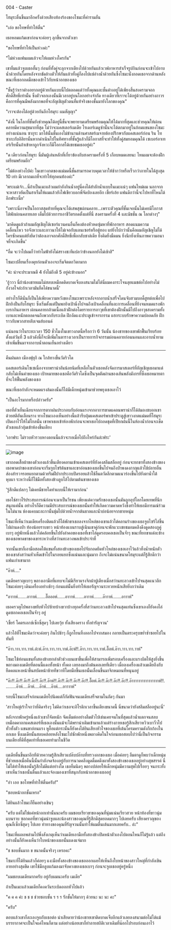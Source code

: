 004 - Caster

โฮมุระตื่นขึ้นมาอีกครั้งด้วยเสียงท้องร้องของโซมะที่คำรามลั่น

"เอ่อ ขอโทษที่ทำให้ตื่น"

เธอหอมแก้มเขาก่อนจะค่อยๆ ลุกขึ้นจากตัวเขา

"ขอโทษที่ทำให้เป็นห่วงค่ะ"

"ไม่ห่วงแฟนผมแล้วจะให้ผมห่วงใครกัน"

เขายิ้มแล้วจูบเธอสั้นๆ ก่อนที่ทั้งคู่จะลุกจากเตียงไปด้วยกันแล้วเวฟอาหารสำเร็จรูปกินก่อนจะเข้าไปอาบน้ำด้วยกันโดยหลังจากขัดล้างตัวให้กันแล้วทั้งคู่ก็ลงไปแช่อ่างน้ำด้วยกันซึ่งโซมะนั่งกอดเธอจากด้านหลัง ขณะที่เธอกอดมือของเข้าไว้กับหน้าอกของเธอ

"ชั้นรู้ว่าเราต่างอยากอยู่ด้วยกันแบบนี้ไปตลอดแต่ว่าทั้งคุณและชั้นต่างอยู่ได้เพียงสิ้นสงครามจอกศักดิ์สิทธิ์เท่านั้น ซึ่งตัวจอกเองนั้นมีเวลาอยู่บนโลกอย่างจำกัด ทางเดียวที่เราจะได้อยู่ด้วยกันอย่างถาวรคือการที่คุณมีพลังมากพอที่จะอัญเชิญตัวตนที่แท้จริงของชั้นมายังโลกของคุณ"

"เราจะต้องได้อยู่ด้วยกันอีกโฮมุระ ผมสัญญา"

"ดังนี้ ในโลกที่ชั้นยังช่วยคุณได้อยู่นี้ชั้นจะพยายามเตรียมพร้อมคุณให้ได้มากที่สุดและช่วยคุณให้ผ่อนคลายมีความสุขมากที่สุด ไม่ว่าจะแคสเตอร์เมเดีย ไรเดอร์เมดูซ่านั้นจะได้ตกมาอยู่ในอ้อมแขนของโซมะอย่างแน่นอน ซากุระ มาโต้นั้นชั้นเองไม่ชำนานด้านศาสตร์เมจายต้องปรึกษากับแคสเตอร์ก่อน ริน โทซากะกับอิลิยานั้นหากดำเนินไปในทิศทางที่ชั้นรู้แล้วก็มีโอกาสที่จะทำให้ทั้งคู่สมยอมคุณได้ เซเบอร์อาเทอร์เรียนั้นถ้าเข้าหาถูกจังหวะก็มีโอกาสได้เชยชมเธออยู่ค่ะ"

"ด เดียวก่อนโฮมุระ นี่มันผู้เล่นหลักที่เกี่ยวข้องกับสงครามครั้งที่ 5 เกือบหมดเลยนะ ไหนผมจะต้องฝึกเตรียมพร้อมอีก"

"ไม่ต้องห่วงไปค่ะ ในเขาวงกตของแม่มดนี้ชั้นสามารถควบคุมเวลาให้ช้ากว่าหรือเร็วกว่าภายในได้สูงสุด 10 เท่า มีเวลาถมเถที่จะทำให้ทุกคนท้องค่ะ"

'พระแม่เจ้า...นี่ถ้าเป็นเมะแล้วผมกำลังกินน้ำอยู่นี่คงได้สำลักน้ำแบบในเมะแน่ๆ แฟนใหม่ผม นอกจากจะหาสาวยัดเป็นฮาเร็มให้ผมแล้วยังไฟเขียวบอกพี่จัดป่องเลยอีก เชี้ยร์เอ้ย แฟนดีกว่านี้จะไปหาที่ไหนได้อีกฟระเนี้ย'

"เพราะนี่อาจเป็นโอกาสสุดท้ายที่คุณจะได้เสพสุขผ่อนคลาย...เพราะตัวคุณที่ชั้นเจอนั้นไม่เคยมีโอกาสได้พักผ่อนคลายเลย เต็มไปด้วยการเอาชีวิตรอดตั้งแต่ที่นี่ สงครามครั้งที่ 4 และมิชชั่น ณ โลกต่างๆ"

'มาคิดดูแล้วถ้าผมอัญเชิญได้เซอร์แวนคนอื่นก็คงต้องหัวหดซุ่มหาที่พักอาหาร สอดแนมความเคลื่อนไหว รอจังหวะและภาวนาให้ไม่เจอกับแลนเซอร์หรือตู้ทอง แย่ยิ่งไปกว่านั้นคือผมอัญเชิญไม่ได้ใครซักคนแต่ยังยึดว่าต้องเอาจอกศักดิ์สิทธิ์เพื่อกลับชาล์เดีย ยิ่งคิดยิ่งมืดมน ยิ่งนึกยิ่งเห็นภาพความอนาจที่จะเกิดขึ้น'

"อื่ม จะว่าไปผมก็ว่าทำไมฟ้ายังไม่สรางซะทีแปลว่าข้างนอกยังไม่เช้าสิ"

โซมะเปลี่ยนเรื่องคุยก่อนตัวเองจะเริ่มจิตตกวิตกมาก

"ค่ะ น่าจะประมาณตี 4 ยังไม่ถึงตี 5 อยู่ค่ะข้างนอก"

'อู้ววว นี่ถ้าน้องชายผมไม่สลบเหมือดติดบาดเจ็บลงสนามไม่ได้นี่ผมคงกระโจนลุยแมชต่อไปอย่างไม่กังวลใจล่ะถ้าเวลามันยืดได้ขนาดนี้'

อย่างไรก็ดีนั่นก็เป็นได้เพียงความหวังของโซมะเพราะหลังจากอาบน้ำเสร็จโดนจับสวมบอดี้สูทต่อเพื่อไปฝึกยิงปืนกับโฮมุระ ซึ่งเริ่มตั้งแต่ปืนพกยิงเป้านิ่งไปจนถึงเป้าเคลื่อนที่และการเคลื่อนที่ยิงจนหมดแรงพักเบรกกินอาหาร ผ่อนคลายกล้ามเนื้อแล้วฝึกต่อโดยรายการอาวุธที่เขาต้องฝึกนั้นมีไปถึงอาวุธสงครามทั้งเบาและหนักตลอดจนถึงพวกกับระเบิด ฝึกงัดแงะประตูเข้าจารกรรม แฮกระบบรักษาความปลอดภัย ฝึกราวกับพวกสายลับเจมส์บอนด์

แน่นอนว่าในระยะเวลา 150 ชั่วโมงในเขาวงกตนี้หรือกว่า 6 วันนั้น น้องชายของเขาพักฟื้นเรียบร้อยตั้งแต่วันที่ 3 แล้วดังนี้ก็จะมีเพิ่มในตารางเวลาเป็นรายการกิจกรรมผ่อนคลายก่อนนอนและอาบน้ำยามเช้าเพิ่มขึ้นมาจากอาบน้ำตอนเย็นอย่างเดียว

---

คืนฝนตก เมืองฟุยุกิ ณ ใกล้ทางขึ้นวัดริวโด

แคสเตอร์เดินโซเซเนื่องจากพราน่าอันน้อยนิดที่เหลือในตัวเธอหลังจัดการมาสเตอร์ที่อัญเชิญเธอมาแต่กลับไม่เห็นค่าของเธอ เป้าหมายของเธอคือวัดริวโดซึ่งเป็นจุดตัดผ่านของเส้นพลังมังกรที่ซึ่งเธอหมายตาที่จะให้ฟื้นพลังของเธอ

ขณะที่เธอกำลังจะหมดแรงล้มลงนั้นก็ได้มีเด็กหนุ่มเข้ามาช่วยพยุงเธอเอาไว้

"เป็นอะไรมากหรือปล่าวครับ"

เธอที่ตัวเย็นเฉียบจากการตากฝนประกอบกับอ่อนแรงจากอาการขาดแคลนพราน่าก็ได้ล้มลงซบอกเขาด้วยสติอันเลือนราง ทางโซมะเองเห็นอย่างนี้แล้วรีบอุ้มแคสเตอร์พาเข้าประตูสู่เขาวงกตแม่มดที่โฮมุระเปิดเอาไว้ให้ไม่ไกลนั้น เขาพาเธอเข้าห้องพักก่อนจะพาเธอไปถอดชุดที่เปียกฝนนี้ในห้องน้ำก่อนจะเช็ดตัวเธอแล้วอุ้มเข้าห้องขึ้นเตียง

'เอาฟระ ไม่รวบหัวรวบหางตอนนี้แล้วจะรอเมื่อไปถึงไหร่กันล่ะฟระ'

---

![image](https://user-images.githubusercontent.com/52528544/162637283-08a99f16-5c4b-4fe5-82f2-9514ed29666a.png)

เขาถอดเสื้อผ้าของตัวเองแล้วขึ้นเตียงคลานเข้าแคสเตอร์ที่ยังคงสลึมสลืออยู่ ก่อนจะยกขาทั้งสองข้างของเธอพาดบ่าของเขาก่อนจะเริ่มจูบไซร้ต้นขาและขาอ่อนของเธอขึ้นไปจนถึงป่าพงดงกาญแล้วใช้ปลายลิ้นส่องสำรวจรอยแยกตามด้วยริมฝีปากประกบปิดรอยแล้วใช้ลิ้นตวัดลึกตามแนวร่องขึ้นไปยังตาน้ำใต้หุบผา ระหว่างนี้ก็ใช้มือทั้งสองข้างลูบไล้ไปตามต้นขาของเธอ

'รู้สึกดีแปลกๆ ไม่เคยมีชายใดทำแบบนี้ให้เรามาก่อน'

เธอใช่สาวไร้ประสบการณ์ก่อนจะมาเป็นวีรชน เพียงแต่ความรักของเธอนั้นมันถูกอุปโลกโดยเทพที่นึกสนุกแค่นั้น อย่างไรก็ดีความมีประสบการณ์ของเธอนั้นทำให้เกิดความคาดหวังซึ่งทำให้เธอมีอารมณ์ร่วมในไม่นาน ช่องแคบมะละกานั้นชุ่มไปด้วยน้ำจากต้นธาลและน้ำบ่อน้อยจากชายหนุ่ม

โซมะที่เห็นว่าเมเดียเครื่องติดแล้วก็ได้พักขาเธอลงจากไหล่ของเขาแล้วไต่คลานร่างของเธอจูบไซร้ไล่ขึ้นไปผ่านดงป่า ท้องน้อยราบขาว หน้าท้องแบนราบสู่เนินเขาคู่ก่อนจะพักแวะเชยชมอมคลึงดึงดูดสองภูคู่เบาๆ อยู่พักหนึ่งแล้วไต่คล้อยขึ้นไปยังลำคอของเธอที่เขาไล่ดูดรอบคอเธอเป็นจ้ำๆ ขณะที่ยกขาแต่ละข้างของเธอพาดขาของเขาระหว่างที่สว่านทะลวงพลเข้าประจำที่

จากนั้นเขาก็เอามือสอดใต้แขนทั้งสองข้างของเธอไปจับกอดยึดหัวไหล่ของเธอเอาไว้แล้วทิ้งน้ำหนักตัวของเขาส่งสว่านหัวเห็ดเข้าไปในรอยแยกซึ่งแน่นและนุ่มมาก ถึงจะไม่แน่นขนาดโฮมุระแต่ก็รู้สึกดีกว่าแฟนเก่าเขามาก

"อ๊าห์...."

เมเดียครวญเบาๆ พลางเอามือที่แทบจะไม่มีเรียวแรงจิกผ้าปูเตียงเมื่อสว่านทะลวงเข้าไปจนสุดแนวลึก โซมะค่อยๆ เดินเครื่องอย่างช้าๆ ก่อนแต่นั้นยิ่งทำให้เธอรัญจวนระทวยหนักเสียยิ่งกว่าเดิม

"อาาาห์.......อาาาห์.......อื๊อออห์......อาาาห์.......อาาาห์.......อ๊าาาห์.......อาาาห์"

เธอครวญไปพลางขยับหัวไปซ้ายบ้างขวาบ้างทุกครั้งที่สว่านทะลวงเข้าไปจนสุดแท่นซึ่งเขาเองก็ยังคงไล่ดูดซอกคอเธอเป็นจ้ำๆ อยู่

'เชี้ยร์ โคตรเอกซ์เซ็กซี่สุดๆ ไปเลยวุ้ย ทั้งเสียงคราง ทั้งท่ารัญจวน'

แล้วไอ้ที่โซมะคิดว่าจะค่อยๆ กินไปช้าๆ ก็ถูกโยนทิ้งออกไปจากสมอง กลายเป็นตระครุบขย่ำซ่ำซอยไปในทันที

"อ๊าา.าาา.าาา.าาห์.อ่ะห์.อ๊าา.าาา.าาา.าาห์.อ๊ะห์!!.อ๊าา.าาา.าาา.าาห์.อื๊อห์.อ๊าา.าาา.าาา.าาห์"

โซมะใช้ท่อนแขนทั้งสองข้างยกลำตัวช่วงบนเขาขึ้นเพื่อให้สามารถเพิ่มรอบเครื่องและแรงบิตให้สูงยิ่งขึ้นพลางมองเมเดียที่ตอนนี้แดงทั้งหน้า ทั้งคอ เลยลงมาถึงต้นคอเลยทีเดียว เมื่อลงเครื่องแล้วเมเดียถึงกับยืดคอแหงหน้าขึ้นสบัดหน้าซ้ายทีขวาทีโดยมือขึ้นเธอนั้นเลื่อนขึ้นมาจิกหมอนที่หนุนอยู่

"อ๊ะ!!.อ๊ะ!!.อ๊ะ!!.อ๊ะ!!.อ๊ะ!!.อ๊าห์!!.อ๊ะ!!.อ๊ะ!!.อ๊ะ!!.อ๊ะ!!.อื๊อห์.อ๊ะ!!.อ๊ะ!!.อ๊ะ!!.อ๊ะ!!.อ๊าาาาาาาาาาาาาาาาห์!!.........อ๊าห์....อ๊าห์....อ๊าห์....อ๊าห์....อาาาาห์"

รอบนี้โซมะเสร็จก่อนเมเดียไปนิดแต่ก็กัดฟันจนเมเดียเสร็จตามในถัดๆ กันมา 

'สาวใหญ่เร้าใจกว่าที่คิดจริงๆ ไม่คิดว่าเธอจะอิโรติกเวลาขึ้นเตียงขนาดนี้ นี่ขนาดว่ายังสลึมสลืออยู่นะนี่'

หลังจากพักครู่หนึ่งแล้วเขาก็จัดหนัก จัดเต็มต่ออย่างลืมตัวไปเช่นเคยจนในที่สุดแล้วน้ำแตกจนสลบเหมือดคาอกแคสเตอร์ที่เธอเองนั้นแม้จะได้พราน่าเติมเข้ามาแล้วแต่ร่างกายเธอรู้สึกเสียวหวิวเบาวิ่วไปทั่วทั้งตัว แขนขาอ่อนแรง หูอื้อแต่กระนั้นก็ยังคงได้ยินเสียงหัวใจของเธอที่เต้นโครมครามดังกึกก้องในอกเธอ ซึ่งเมเดียนั้นสลบคล้อยหลังโซมะไปซักพักหนึ่งพลางคิดในใจก่อนเธอสลบไปว่านี่เป็นกิจกรรมบนเตียงที่ดีที่สุดเท่าที่เธอเคยทำมาในชีวิต

---

เมเดียตื่นขึ้นมาอีกทีด้วยความรู้สึกเสียวแปล๊บปล๊าบที่ทรวงอกของเธอ เมื่อค่อยๆ ลืมตาดูก็พบว่าเด็กหนุ่มที่ช่วยเธอเมื่อคืนนี้นั้นกำลังจดจ้องอยู่กับการนวดคลึงดูดดื่มคดึงผาทั้งสองข้างของเธออยู่อย่างสุขสรรค์ นี่ไม่ได้ทำให้เธอนั้นรู้สึกไม่ดีแต่อย่างใด เธอยิ้มนิดๆ พลางปล่อยให้เด็กหนุ่มมีความสุขไปเรื่อยๆ จนกระทั้งเขาเห็นว่าเธอนั้นตื่นแล้วและจ้องมองเขาที่สนุกกับหน้าอกของเธออยู่

"อ่า เออ ขอโทษที่ทำให้ตื่นครับ!"

"ชอบหน้าอกชั้นเหรอ"

ได้ยินแล้วโซมะก็ยิ้มอย่างเขินๆ

"ครับ แต่ไม่ใช่แค่หน้าอกเท่านั้นนะครับ ผมชอบเรียวขาของคุณที่นุ่มแน่นเรียวสวย หน้าท้องที่ขาวนุ่มแบนราบ ซอกคอที่ขาวนุ่มน่าจูบและน้องสาวของคุณที่รู้สึกดีสุดยอดมากๆ ไปเลยครับ เสียงครวญของคุณก็เซ็กซี่สุดๆ ไปเลย ท่าทางของคุณที่รัญจวนนั้นทำให้ผมตื่นเต้นมากเลยครับ.. อ่ะ"

โซมะที่เผลอพล่ามไปพึ่งสังเกตุเห็นว่าเมเดียเอามือทั้งสองข้างปิดหน้าตัวเองไปตอนไหนก็ไม่รู้แล้ว แต่ถึงอย่างนั้นก็ยังคงเห็นว่าใบหน้าของเธอนั้นแดงแจ๋มาก

"ช ชอบชั้นมาก ข ขนาดนั้นจริงๆ เหรอคะ"

โซมาะที่ได้ยินแล้วก็ค่อยๆ แงะมือทั้งสองข้างของเธอออกเผยให้เห็นถึงใบหน้าของสาวใหญ่ที่กำลังเขินอายอย่างสุดขีด เขาใช้มือลูบแก้มลงมาจับคางของเธอเบาๆ ก่อนจะจูบเธออยู่ครู่หนึ่ง

"ผมชอบเมเดียมากครับ อยู่กับผมนะครับ เมเดีย"

ถ้าเป็นเมะแล้วเมเดียก็คงควันระเบิดออกหัวไปแล้ว

"ค ค ค ค่ะ ช ช ช ช่วยชอบชั้น ร ร ร รักชั้นให้มากๆ ด้วยนะ นะ นะ คะ"

"ครับ"

ตอบแล้วเขาก็ละเลงจูบกับเธอต่อ น่าเสียดายว่าน้องชายเขาติดบาดเจ็บอีกแล้วเลยลงสนามต่อไม่ได้แม้บรรยากาศจะเป็นใจแค่ไหนก็ตาม แต่อย่างน้อยเขาก็ทำลายสถิติเวลาเดิมที่น๊อกไปรอบก่อนเอาไว้
